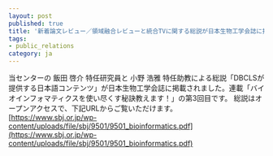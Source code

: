 ```yaml
---
layout: post
published: true
title: '新着論文レビュー／領域融合レビューと統合TVに関する総説が日本生物工学会誌に掲載されました'
tags:
- public_relations
category: ja
---
```

当センターの 飯田 啓介 特任研究員と 小野 浩雅 特任助教による総説「DBCLSが提供する日本語コンテンツ」が日本生物工学会誌に掲載されました。連載「バイオインフォマティクスを使い尽くす秘訣教えます！」の第3回目です。
総説はオープンアクセスで、下記URLからご覧いただけます。
[https://www.sbj.or.jp/wp-content/uploads/file/sbj/9501/9501_bioinformatics.pdf](https://www.sbj.or.jp/wp-content/uploads/file/sbj/9501/9501_bioinformatics.pdf)